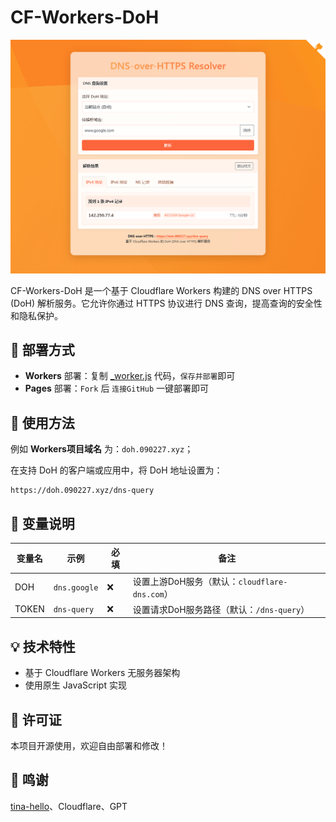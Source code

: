# CF-Workers-DoH
![img](./img.png)

CF-Workers-DoH 是一个基于 Cloudflare Workers 构建的 DNS over HTTPS (DoH) 解析服务。它允许你通过 HTTPS 协议进行 DNS 查询，提高查询的安全性和隐私保护。

## 🚀 部署方式

- **Workers** 部署：复制 [_worker.js](https://github.com/cmliu/CF-Workers-DoH/blob/main/_worker.js) 代码，`保存并部署`即可
- **Pages** 部署：`Fork` 后 `连接GitHub` 一键部署即可

## 📖 使用方法

例如 **Workers项目域名** 为：`doh.090227.xyz`；

在支持 DoH 的客户端或应用中，将 DoH 地址设置为：
```url
https://doh.090227.xyz/dns-query
```

## 🔧 变量说明

| 变量名 | 示例 | 必填 | 备注 | 
|--|--|--|--|
| DOH | `dns.google` |❌| 设置上游DoH服务（默认：`cloudflare-dns.com`） |
| TOKEN | `dns-query` |❌| 设置请求DoH服务路径（默认：`/dns-query`） |

## 💡 技术特性
- 基于 Cloudflare Workers 无服务器架构
- 使用原生 JavaScript 实现

## 📝 许可证
本项目开源使用，欢迎自由部署和修改！

## 🙏 鸣谢
[tina-hello](https://github.com/tina-hello/doh-cf-workers)、Cloudflare、GPT